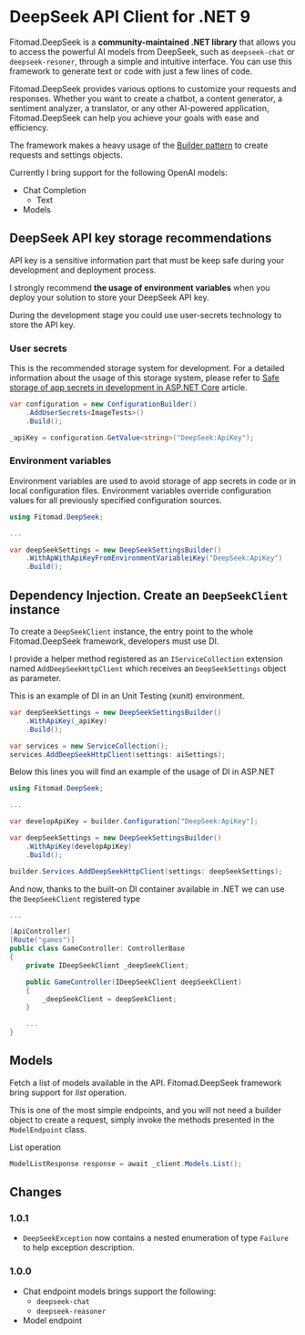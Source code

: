 # DeepSeek API Client for .NET 9

Fitomad.DeepSeek is a **community-maintained .NET library** that allows you to access the powerful AI models from DeepSeek, such as `deepseek-chat` or `deepseek-resoner`, through a simple and intuitive interface. You can use this framework to generate text or code with just a few lines of code.

Fitomad.DeepSeek provides various options to customize your requests and responses. Whether you want to create a chatbot, a content generator, a sentiment analyzer, a translator, or any other AI-powered application, Fitomad.DeepSeek can help you achieve your goals with ease and efficiency.

The framework makes a heavy usage of the [Builder pattern](https://en.wikipedia.org/wiki/Builder_pattern) to create requests and settings objects.

Currently I bring support for the following OpenAI models:

- Chat Completion
  - Text
- Models

## DeepSeek API key storage recommendations

API key is a sensitive information part that must be keep safe during your development and deployment process.

I strongly recommend **the usage of environment variables** when you deploy your solution to store your DeepSeek API key.

During the development stage you could use user-secrets technology to store the API key.

### User secrets

This is the recommended storage system for development. For a detailed information about the usage of this storage system, please refer to [Safe storage of app secrets in development in ASP.NET Core](https://learn.microsoft.com/en-us/aspnet/core/security/app-secrets?view=aspnetcore-8.0&tabs=linux) article.

```cs
var configuration = new ConfigurationBuilder()
    .AddUserSecrets<ImageTests>()
    .Build();

_apiKey = configuration.GetValue<string>("DeepSeek:ApiKey");
```

### Environment variables

Environment variables are used to avoid storage of app secrets in code or in local configuration files. Environment variables override configuration values for all previously specified configuration sources.

```cs
using Fitomad.DeepSeek;

...

var deepSeekSettings = new DeepSeekSettingsBuilder()
    .WithApWithApiKeyFromEnvironmentVariableiKey("DeepSeek:ApiKey")
    .Build();
```

## Dependency Injection. Create an `DeepSeekClient` instance

To create a `DeepSeekClient` instance, the entry point to the whole Fitomad.DeepSeek framework, developers must use DI.

I provide a helper method registered as an `IServiceCollection` extension named `AddDeepSeekHttpClient` which receives an `DeepSeekSettings` object as parameter.

This is an example of DI in an Unit Testing (xunit) environment.

```cs
var deepSeekSettings = new DeepSeekSettingsBuilder()
    .WithApiKey(_apiKey)
    .Build();

var services = new ServiceCollection();
services.AddDeepSeekHttpClient(settings: aiSettings);
```

Below this lines you will find an example of the usage of DI in ASP.NET

```cs
using Fitomad.DeepSeek;

...

var developApiKey = builder.Configuration["DeepSeek:ApiKey"];

var deepSeekSettings = new DeepSeekSettingsBuilder()
    .WithApiKey(developApiKey)
    .Build();

builder.Services.AddDeepSeekHttpClient(settings: deepSeekSettings);
```

And now, thanks to the built-on DI container available in .NET we can use the `DeepSeekClient` registered type

```cs
...

[ApiController]
[Route("games")]
public class GameController: ControllerBase
{
    private IDeepSeekClient _deepSeekClient;

    public GameController(IDeepSeekClient deepSeekClient)
    {
        _deepSeekClient = deepSeekClient;
    }

    ...
}
```

## Models

Fetch a list of models available in the API. Fitomad.DeepSeek framework bring support for *list* operation.

This is one of the most simple endpoints, and you will not need a builder object to create a request, simply invoke the methods presented in the `ModelEndpoint` class.

List operation

```cs
ModelListResponse response = await _client.Models.List();
```

## Changes

### 1.0.1

- `DeepSeekException` now contains a nested enumeration of type `Failure` to help exception description.

### 1.0.0

- Chat endpoint models brings support the following:
    - `deepseek-chat`
    - `deepseek-reasoner`
- Model endpoint



